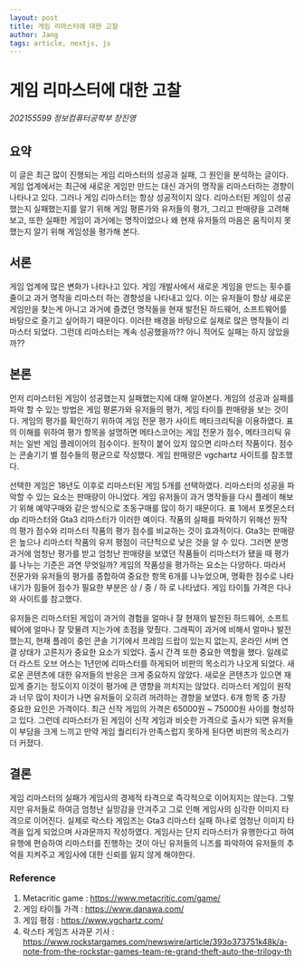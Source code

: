 ```yaml
---
layout: post
title: 게임 리마스터에 대한 고찰
author: Jang
tags: article, nextjs, js
---
```


# 게임 리마스터에 대한 고찰

###### 202155599 정보컴퓨터공학부 장진영

## 요약
이 글은 최근 많이 진행되는 게임 리마스터의 성공과 실패, 그 원인을 분석하는 글이다. 게임 업계에서는 최근에 새로운 게임만 만드는 대신 과거의 명작을 리마스터하는 경향이 나타나고 있다. 그러나 게임 리마스터는 항상 성공적이지 않다. 리마스터된 게임이 성공했는지 실패했는지를 알기 위해 게임 평론가와 유저들의 평가, 그리고 판매량을 고려해보고, 또한 실패한 게임이 과거에는 명작이었으나 왜 현재 유저들의 마음은 움직이지 못했는지 알기 위해 게임성을 평가해 본다.

## 서론
게임 업계에 많은 변화가 나타나고 있다. 게임 개발사에서 새로운 게임을 만드는 횟수를 줄이고 과거 명작을 리마스터 하는 경향성을 나타내고 있다. 이는 유저들이 항상 새로운 게임만을 찾는게 아니고 과거에 즐겼던 명작들을 현재 발전된 하드웨어, 소프트웨어를 바탕으로 즐기고 싶어하기 때문이다. 이러한 배경을 바탕으로 실제로 많은 명작들이 리마스터 되었다. 그런데 리마스터는 계속 성공했을까?? 아니 적어도 실패는 하지 않았을까??

## 본론
먼저 리마스터된 게임이 성공했는지 실패했는지에 대해 알아본다. 게임의 성공과 실패를 파악 할 수 있는 방법은 게임 평론가와 유저들의 평가, 게임 타이틀 판매량을 보는 것이다. 게임의 평가를 확인하기 위하여 게임 전문 평가 사이트 메타크리틱을 이용하였다. 표의 이해를 위하여 평가 항목을 설명하면 메타스코어는 게임 전문가 점수, 메타크리틱 유저는 일반 게임 플레이어의 점수이다. 원작이 붙어 있지 않으면 리마스터 작품이다. 점수는 콘솔기기 별 점수들의 평균으로 작성했다. 게임 판매량은 vgchartz 사이트를 참조했다.


선택한 게임은 18년도 이후로 리마스터된 게임 5개를 선택하였다. 리마스터의 성공을 파악할 수 있는 요소는 판매량이 아니었다. 게임 유저들이 과거 명작들을 다시 플레이 해보기 위해 예약구매와 같은 방식으로 초동구매를 많이 하기 때문이다. 표 1에서 포켓몬스터 dp 리마스터와 Gta3 리마스터가 이러한 예이다. 작품의 실패를 파악하기 위해선 원작의 평가 점수와 리마스터 작품의 평가 점수를 비교하는 것이 효과적이다. Gta3는 판매량은 높으나 리마스터 작품의 유저 평점이 극단적으로 낮은 것을 알 수 있다.
그러면 분명 과거에 엄청난 평가를 받고 엄청난 판매량을 보였던 작품들이 리마스터가 됐을 때 평가를 나누는 기준은 과연 무엇일까? 게임의 작품성을 평가하는 요소는 다양하다. 따라서 전문가와 유저들의 평가를 종합하여 중요한 항목 6개를 나누었으며, 명확한 점수로 나타내기가 힘들어 점수가 필요한 부분은 상 / 중 / 하 로 나타냈다. 게임 타이틀 가격은 다나와 사이트를 참고했다.



유저들은 리마스터된 게임이 과거의 경험을 얼마나 잘 현재의 발전된 하드웨어, 소프트웨어에 얼마나 잘 맞물려 지는가에 초점을 맞췄다. 그래픽이 과거에 비해서 얼마나 발전했는지, 현재 플레이 중인 콘솔 기기에서 프레임 드랍이 있는지 없는지, 온라인 서버 연결 상태가 고른지가 중요한 요소가 되었다. 출시 간격 또한 중요한 역할을 했다. 일례로 더 라스트 오브 어스는 1년만에 리마스터를 하게되어 비판의 목소리가 나오게 되었다. 새로운 콘텐츠에 대한 유저들의 반응은 크게 중요하지 않았다. 새로운 콘텐츠가 있으면 재밌게 즐기는 정도이지 이것이 평가에 큰 영향을 끼치지는 않았다. 리마스터 게임이 원작과 너무 많이 차이가 나면 유저들이 오히려 꺼려하는 경향을 보였다.
6개 항목 중 가장 중요한 요인은 가격이다. 최근 신작 게임의 가격은 65000원 ~ 75000원 사이를 형성하고 있다. 그런데 리마스터가 된 게임이 신작 게임과 비슷한 가격으로 출시가 되면 유저들이 부담을 크게 느끼고 만약 게임 퀄리티가 만족스럽지 못하게 된다면 비판의 목소리가 더 커졌다.


## 결론
게임 리마스터의 실패가 게임사의 경제적 타격으로 즉각적으로 이어지지는 않는다. 그렇지만 유저들로 하여금 엄청난 실망감을 안겨주고 그로 인해 게임사의 심각한 이미지 타격으로 이어진다. 실제로 락스타 게임즈는 Gta3 리마스터 실패 하나로 엄청난 이미지 타격을 입게 되었으며 사과문까지 작성하였다. 게임사는 단지 리마스터가 유행한다고 하여 유행에 편승하여 리마스터를 진행하는 것이 아닌 유저들의 니즈를 파악하여 유저들의 추억을 지켜주고 게임사에 대한 신뢰를 잃지 않게 해야한다.


### Reference
1. Metacritic game : https://www.metacritic.com/game/
2. 게임 타이틀 가격 : https://www.danawa.com/
3. 게임 평점 : https://www.vgchartz.com/
4. 락스타 게임즈 사과문 기사 : https://www.rockstargames.com/newswire/article/393o373751k48k/a-note-from-the-rockstar-games-team-re-grand-theft-auto-the-trilogy-th

